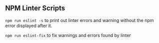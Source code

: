 ## NPM Linter Scripts

`npm run eslint -s` to print out linter errors and warning without the npm error displayed after it.

`npm run eslint-fix` to fix warnings and errors found by linter